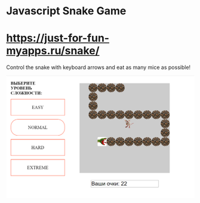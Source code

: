 # Javascript Snake Game

# https://just-for-fun-myapps.ru/snake/

Control the snake with keyboard arrows and eat as many mice as possible!

![img_1.png](img_1.png)




